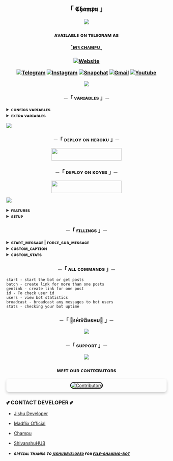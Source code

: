 <h2 align="center">
    「 𝕮𝖍𝖆𝖒𝖕𝖚 」</h2>

<p align="center">
  <img src="https://github.com/TheChampu/ChampuMusic/blob/main/TheChampu.gif">
</p>
</p>
 <h3></h3>
 <h3 align="center">
ᴀᴠᴀɪʟᴀʙʟᴇ ᴏɴ ᴛᴇʟᴇɢʀᴀᴍ ᴀs 

[˹мꝛ ᴄʜᴧᴍᴘᴜ˼](https://t.me/TheChampu)
<h3 align="center">
<a href="https://github.com/TheChampu"><img alt="Website" src="https://img.shields.io/badge/𝕮𝖍𝖆𝖒𝖕𝖚-red"></a>


[![Telegram](https://img.shields.io/badge/Telegram-2CA5E0?style=for-the-badge&logo=telegram&logoColor=white)](https://telegram.me/TheShivanshu)
[![Instagram](https://img.shields.io/badge/-Instagram-E1306C?style=for-the-badge&logo=instagram&logoColor=white)](https://www.instagram.com/Shivanshu_deo)
[![Snapchat](https://img.shields.io/badge/-Snapchat-F5AD09?style=for-the-badge&logo=snapchat&logoColor=white)](https://www.snapchat.com/add/shivanshudeo?share_id=0SMI0ikB1E4&locale=en-IN)
[![Gmail](https://img.shields.io/badge/Gmail-D14836?style=for-the-badge&logo=gmail&logoColor=white)](https://telegra.ph/%EA%9C%B1n%CE%B9%CE%BD%CE%B1i%D1%95n%CF%85-12-02)
[![Youtube](https://img.shields.io/badge/-YouTube-F50909?style=for-the-badge&logo=youtube&logoColor=white)](https://www.youtube.com/@itsmechampu)

<a href="https://www.youtube.com/@ShivanshuDeo"><img src="https://user-images.githubusercontent.com/73097560/115834477-dbab4500-a447-11eb-908a-139a6edaec5c.gif"></a>  

<h3 align="center">
    ─「 ᴠᴀʀɪᴀʙʟᴇs 」─
</h3>

<details>
<summary><b>ᴄᴏɴғɪɢs ᴠᴀʀɪᴀʙʟᴇs</b></summary>
<br>

* `API_HASH` Your API Hash from my.telegram.org
* `APP_ID` Your API ID from my.telegram.org
* `BOT_TOKEN` Your bot token from @BotFather
* `OWNER_ID` Must enter Your Telegram Id
* `FILE_AUTO_DELETE` File auto delete, value in seconds
* `CHANNEL_ID` Your Channel ID eg:- -100xxxxxxxx
* `DB_URL` Your mongo db url
* `DB_NAME` Your mongo db session name
* `ADMINS` Optional: A space separated list of user_ids of Admins, they can only create links
* `START_MESSAGE` Optional: start message of bot, use HTML and <a href='https://github.com/TheChampu/FileShare/blob/main/README.md#start_message'>fillings</a>
* `FORCE_SUB_MESSAGE`Optional:Force sub message of bot, use HTML and Fillings
* `FORCE_SUB_CHANNEL` Optional: ForceSub Channel ID, leave 0 if you want disable force sub
* `PROTECT_CONTENT` Optional: True if you need to prevent files from forwarding
</details>

<details>
<summary><b>ᴇxᴛʀᴀ ᴠᴀʀɪᴀʙʟᴇs</b></summary>
<br>


* `CUSTOM_CAPTION` put your Custom caption text if you want Setup Custom Caption, you can use HTML and <a href='https://github.com/TheChampu/FileShare/blob/main/README.md#custom_caption'>fillings</a> for formatting (only for documents)
* `DISABLE_CHANNEL_BUTTON` Put True to Disable Channel Share Button, Default if False
* `BOT_STATS_TEXT` put your custom text for stats command, use HTML and <a href='https://github.com/TheChampu/FileShare/blob/main/README.md#custom_stats'>fillings</a>
* `USER_REPLY_TEXT` put your text to show when user sends any message, use HTML
</details>

<a href="https://www.youtube.com/@ShivanshuDeo"><img src="https://user-images.githubusercontent.com/73097560/115834477-dbab4500-a447-11eb-908a-139a6edaec5c.gif"></a>  

<h3 align="center">
    ─「 ᴅᴇᴩʟᴏʏ ᴏɴ ʜᴇʀᴏᴋᴜ 」─
</h3>
 
<p align="center"><a href="https://dashboard.heroku.com/new?template=https://github.com/TheChampu/FileShare"> <img src="https://img.shields.io/badge/Deploy%20On%20Heroku-black?style=for-the-badge&logo=heroku" width="220" height="38.45"/></a></p>


<h3 align="center">
    ─「 ᴅᴇᴩʟᴏʏ ᴏɴ ᴋᴏʏᴇʙ 」─
</h3>
 
<p align="center"><a href="https://app.koyeb.com/deploy?type=git&repository=github.com/TheChampu/FileShare&branch=main&name=FileShare"> <img src="https://img.shields.io/badge/Deploy%20On%20Koyeb-black?style=for-the-badge&logo=koyeb" width="220" height="38.45"/></a></p>

<a href="https://www.youtube.com/@ShivanshuDeo"><img src="https://user-images.githubusercontent.com/73097560/115834477-dbab4500-a447-11eb-908a-139a6edaec5c.gif"></a>  

<details>
<summary><b>ғᴇᴀᴛᴜʀᴇs</b></summary>
<br>

- Fully customisable.
- Auto Delete Added.
- 3 Branch Available.
- main Branch Means 1 force subs.
- 2-force-subs Means 2 force subs.
- 4-force-subs Means 4 force subs.
- Customisable welcome & Forcesub messages.
- More than one Posts in One Link.
- Can be deployed on heroku directly.
- Deploy to Koyeb + Heroku + Railway.
- Developer Service 24x7.
</details>



<details>
<summary><b>sᴇᴛᴜᴘ</b></summary>
<br>

- Add the bot to Database Channel with all permission
- Add bot to ForceSub channel as Admin with Invite Users via Link Permission if you enabled ForceSub
</details>

<h3 align="center">
    ─「 ғɪʟʟɪɴɢs 」─
</h3>

<details>
<summary><b>sᴛᴀʀᴛ_ᴍᴇssᴀɢᴇ | ғᴏʀᴄᴇ_sᴜʙ_ᴍᴇssᴀɢᴇ</b></summary>
<br>

* `{first}` - User first name
* `{last}` - User last name
* `{id}` - User ID
* `{mention}` - Mention the user
* `{username}` - Username
</details>

<details>
<summary><b>ᴄᴜsᴛᴏᴍ_ᴄᴀᴘᴛɪᴏɴ</b></summary>
<br>

* `{filename}` - file name of the Document
* `{previouscaption}` - Original Caption
</details>


<details>
<summary><b>ᴄᴜsᴛᴏᴍ_sᴛᴀᴛs</b></summary>
<br>

* `{uptime}` - Bot Uptime
</details>



<h3 align="center">
    ─「 ᴀʟʟ ᴄᴏᴍᴍᴀɴᴅs 」─
</h3>

```
start - start the bot or get posts
batch - create link for more than one posts
genlink - create link for one post
id - To check user id
users - view bot statistics
broadcast - broadcast any messages to bot users
stats - checking your bot uptime
```


<h3 align="center">
    ─「 🖤ꜱнͥινͣαͫиѕнυ🖤 」─
</h3>

<p align="center">
<a href="https://telegram.me/TheChampu"><img src="https://img.shields.io/badge/-Owner-blue.svg?style=for-the-badge&logo=Telegram"></a>
</p>

<h3 align="center">
    ─「 sᴜᴩᴩᴏʀᴛ 」─
</h3>

<p align="center">
<a href="https://telegram.me/ShivanshuHUB"><img src="https://img.shields.io/badge/-Support%20Channel-blue.svg?style=for-the-badge&logo=Telegram"></a>
</p>

<h3 align="center">ᴍᴇᴇᴛ ᴏᴜʀ ᴄᴏɴᴛʀɪʙᴜᴛᴏʀs</h3>
<p align="center" style="box-shadow: 0px 4px 8px rgba(0, 0, 0, 0.2); padding: 10px; border-radius: 8px;">
  <a href="https://github.com/TheChampu/FileShare/graphs/contributors">
    <img src="https://contrib.rocks/image?repo=TheChampu/FileShare" alt="Contributors" style="border: 2px solid #000; border-radius: 10px;"/>
  </a>
</p>

### 💕 CONTACT DEVELOPER 💕
- [Jishu Developer](https://t.me/JishuDeveloper)
- [Madflix Official](https://t.me/MadflixOfficials)
- [Champu](https://t.me/TheChampu)
- [ShivanshuHUB](https://t.me/ShivanshuHUB)

- <b> _sᴩᴇᴄɪᴀʟ ᴛʜᴀɴᴋs ᴛᴏ [ᴊɪsʜᴜᴅᴇᴠᴇʟᴏᴘᴇʀ](https://github.com/JishuDeveloper) ғᴏʀ [ғɪʟᴇ-sʜᴀʀɪɴɢ-ʙᴏᴛ](https://github.com/JishuDeveloper/File-Sharing-Bot)_ </b>